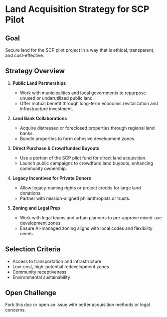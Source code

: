 # Land Acquisition Strategy for SCP Pilot

## Goal
Secure land for the SCP pilot project in a way that is ethical, transparent, and cost-effective.

## Strategy Overview

1. **Public Land Partnerships**
   - Work with municipalities and local governments to repurpose unused or underutilized public land.
   - Offer mutual benefit through long-term economic revitalization and infrastructure investment.

2. **Land Bank Collaborations**
   - Acquire distressed or foreclosed properties through regional land banks.
   - Bundle properties to form cohesive development zones.

3. **Direct Purchase & Crowdfunded Buyouts**
   - Use a portion of the SCP pilot fund for direct land acquisition.
   - Launch public campaigns to crowdfund land buyouts, enhancing community ownership.

4. **Legacy Incentives for Private Donors**
   - Allow legacy-naming rights or project credits for large land donations.
   - Partner with mission-aligned philanthropists or trusts.

5. **Zoning and Legal Prep**
   - Work with legal teams and urban planners to pre-approve mixed-use development zones.
   - Ensure AI-managed zoning aligns with local codes and flexibility needs.

## Selection Criteria
- Access to transportation and infrastructure
- Low-cost, high-potential redevelopment zones
- Community receptiveness
- Environmental sustainability

## Open Challenge
Fork this doc or open an issue with better acquisition methods or legal concerns.
